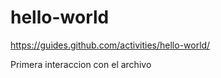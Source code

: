 # hello-world
https://guides.github.com/activities/hello-world/

Primera interaccion con el archivo 
